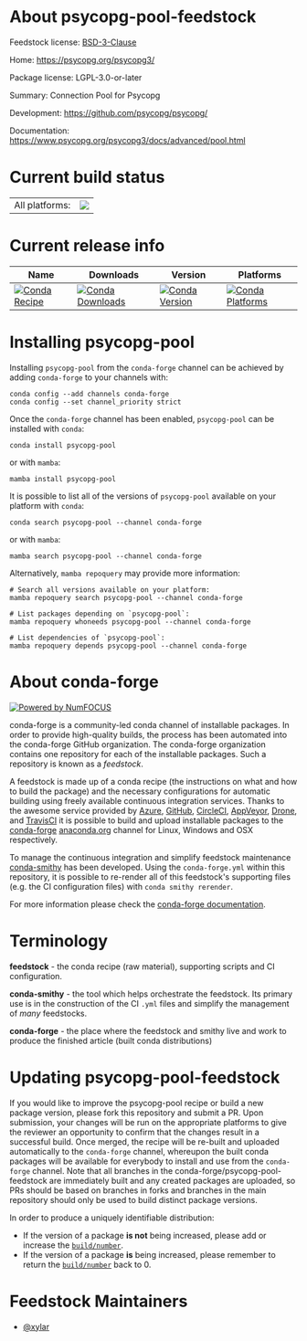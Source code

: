 About psycopg-pool-feedstock
============================

Feedstock license: [BSD-3-Clause](https://github.com/conda-forge/psycopg-pool-feedstock/blob/main/LICENSE.txt)

Home: https://psycopg.org/psycopg3/

Package license: LGPL-3.0-or-later

Summary: Connection Pool for Psycopg

Development: https://github.com/psycopg/psycopg/

Documentation: https://www.psycopg.org/psycopg3/docs/advanced/pool.html

Current build status
====================


<table><tr><td>All platforms:</td>
    <td>
      <a href="https://dev.azure.com/conda-forge/feedstock-builds/_build/latest?definitionId=21245&branchName=main">
        <img src="https://dev.azure.com/conda-forge/feedstock-builds/_apis/build/status/psycopg-pool-feedstock?branchName=main">
      </a>
    </td>
  </tr>
</table>

Current release info
====================

| Name | Downloads | Version | Platforms |
| --- | --- | --- | --- |
| [![Conda Recipe](https://img.shields.io/badge/recipe-psycopg--pool-green.svg)](https://anaconda.org/conda-forge/psycopg-pool) | [![Conda Downloads](https://img.shields.io/conda/dn/conda-forge/psycopg-pool.svg)](https://anaconda.org/conda-forge/psycopg-pool) | [![Conda Version](https://img.shields.io/conda/vn/conda-forge/psycopg-pool.svg)](https://anaconda.org/conda-forge/psycopg-pool) | [![Conda Platforms](https://img.shields.io/conda/pn/conda-forge/psycopg-pool.svg)](https://anaconda.org/conda-forge/psycopg-pool) |

Installing psycopg-pool
=======================

Installing `psycopg-pool` from the `conda-forge` channel can be achieved by adding `conda-forge` to your channels with:

```
conda config --add channels conda-forge
conda config --set channel_priority strict
```

Once the `conda-forge` channel has been enabled, `psycopg-pool` can be installed with `conda`:

```
conda install psycopg-pool
```

or with `mamba`:

```
mamba install psycopg-pool
```

It is possible to list all of the versions of `psycopg-pool` available on your platform with `conda`:

```
conda search psycopg-pool --channel conda-forge
```

or with `mamba`:

```
mamba search psycopg-pool --channel conda-forge
```

Alternatively, `mamba repoquery` may provide more information:

```
# Search all versions available on your platform:
mamba repoquery search psycopg-pool --channel conda-forge

# List packages depending on `psycopg-pool`:
mamba repoquery whoneeds psycopg-pool --channel conda-forge

# List dependencies of `psycopg-pool`:
mamba repoquery depends psycopg-pool --channel conda-forge
```


About conda-forge
=================

[![Powered by
NumFOCUS](https://img.shields.io/badge/powered%20by-NumFOCUS-orange.svg?style=flat&colorA=E1523D&colorB=007D8A)](https://numfocus.org)

conda-forge is a community-led conda channel of installable packages.
In order to provide high-quality builds, the process has been automated into the
conda-forge GitHub organization. The conda-forge organization contains one repository
for each of the installable packages. Such a repository is known as a *feedstock*.

A feedstock is made up of a conda recipe (the instructions on what and how to build
the package) and the necessary configurations for automatic building using freely
available continuous integration services. Thanks to the awesome service provided by
[Azure](https://azure.microsoft.com/en-us/services/devops/), [GitHub](https://github.com/),
[CircleCI](https://circleci.com/), [AppVeyor](https://www.appveyor.com/),
[Drone](https://cloud.drone.io/welcome), and [TravisCI](https://travis-ci.com/)
it is possible to build and upload installable packages to the
[conda-forge](https://anaconda.org/conda-forge) [anaconda.org](https://anaconda.org/)
channel for Linux, Windows and OSX respectively.

To manage the continuous integration and simplify feedstock maintenance
[conda-smithy](https://github.com/conda-forge/conda-smithy) has been developed.
Using the ``conda-forge.yml`` within this repository, it is possible to re-render all of
this feedstock's supporting files (e.g. the CI configuration files) with ``conda smithy rerender``.

For more information please check the [conda-forge documentation](https://conda-forge.org/docs/).

Terminology
===========

**feedstock** - the conda recipe (raw material), supporting scripts and CI configuration.

**conda-smithy** - the tool which helps orchestrate the feedstock.
                   Its primary use is in the construction of the CI ``.yml`` files
                   and simplify the management of *many* feedstocks.

**conda-forge** - the place where the feedstock and smithy live and work to
                  produce the finished article (built conda distributions)


Updating psycopg-pool-feedstock
===============================

If you would like to improve the psycopg-pool recipe or build a new
package version, please fork this repository and submit a PR. Upon submission,
your changes will be run on the appropriate platforms to give the reviewer an
opportunity to confirm that the changes result in a successful build. Once
merged, the recipe will be re-built and uploaded automatically to the
`conda-forge` channel, whereupon the built conda packages will be available for
everybody to install and use from the `conda-forge` channel.
Note that all branches in the conda-forge/psycopg-pool-feedstock are
immediately built and any created packages are uploaded, so PRs should be based
on branches in forks and branches in the main repository should only be used to
build distinct package versions.

In order to produce a uniquely identifiable distribution:
 * If the version of a package **is not** being increased, please add or increase
   the [``build/number``](https://docs.conda.io/projects/conda-build/en/latest/resources/define-metadata.html#build-number-and-string).
 * If the version of a package **is** being increased, please remember to return
   the [``build/number``](https://docs.conda.io/projects/conda-build/en/latest/resources/define-metadata.html#build-number-and-string)
   back to 0.

Feedstock Maintainers
=====================

* [@xylar](https://github.com/xylar/)

